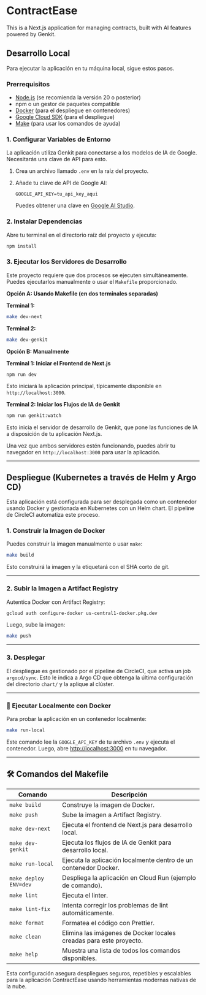 # ContractEase

This is a Next.js application for managing contracts, built with AI features powered by Genkit.

## Desarrollo Local

Para ejecutar la aplicación en tu máquina local, sigue estos pasos.

### Prerrequisitos

- [Node.js](https://nodejs.org/) (se recomienda la versión 20 o posterior)
- npm o un gestor de paquetes compatible
- [Docker](https://www.docker.com/get-started) (para el despliegue en contenedores)
- [Google Cloud SDK](https://cloud.google.com/sdk/docs/install) (para el despliegue)
- [Make](https://www.gnu.org/software/make/) (para usar los comandos de ayuda)

### 1. Configurar Variables de Entorno

La aplicación utiliza Genkit para conectarse a los modelos de IA de Google. Necesitarás una clave de API para esto.

1.  Crea un archivo llamado `.env` en la raíz del proyecto.
2.  Añade tu clave de API de Google AI:

    ```
    GOOGLE_API_KEY=tu_api_key_aqui
    ```

    Puedes obtener una clave en [Google AI Studio](https://aistudio.google.com/app/apikey).

### 2. Instalar Dependencias

Abre tu terminal en el directorio raíz del proyecto y ejecuta:

```bash
npm install
```

### 3. Ejecutar los Servidores de Desarrollo

Este proyecto requiere que dos procesos se ejecuten simultáneamente. Puedes ejecutarlos manualmente o usar el `Makefile` proporcionado.

**Opción A: Usando Makefile (en dos terminales separadas)**

**Terminal 1:**
```bash
make dev-next
```

**Terminal 2:**
```bash
make dev-genkit
```

**Opción B: Manualmente**

**Terminal 1: Iniciar el Frontend de Next.js**

```bash
npm run dev
```
Esto iniciará la aplicación principal, típicamente disponible en `http://localhost:3000`.

**Terminal 2: Iniciar los Flujos de IA de Genkit**

```bash
npm run genkit:watch
```
Esto inicia el servidor de desarrollo de Genkit, que pone las funciones de IA a disposición de tu aplicación Next.js.

Una vez que ambos servidores estén funcionando, puedes abrir tu navegador en `http://localhost:3000` para usar la aplicación.

---

## Despliegue (Kubernetes a través de Helm y Argo CD)

Esta aplicación está configurada para ser desplegada como un contenedor usando Docker y gestionada en Kubernetes con un Helm chart. El pipeline de CircleCI automatiza este proceso.

### 1. Construir la Imagen de Docker

Puedes construir la imagen manualmente o usar `make`:

```bash
make build
```
Esto construirá la imagen y la etiquetará con el SHA corto de git.

---

### 2. Subir la Imagen a Artifact Registry

Autentica Docker con Artifact Registry:

```bash
gcloud auth configure-docker us-central1-docker.pkg.dev
```

Luego, sube la imagen:

```bash
make push
```

---

### 3. Desplegar

El despliegue es gestionado por el pipeline de CircleCI, que activa un job `argocd/sync`. Esto le indica a Argo CD que obtenga la última configuración del directorio `chart/` y la aplique al clúster.

---

### 🧪 Ejecutar Localmente con Docker

Para probar la aplicación en un contenedor localmente:

```bash
make run-local
```
Este comando lee la `GOOGLE_API_KEY` de tu archivo `.env` y ejecuta el contenedor. Luego, abre [http://localhost:3000](http://localhost:3000) en tu navegador.

---

## 🛠️ Comandos del Makefile

| Comando              | Descripción                                               |
|----------------------|-----------------------------------------------------------|
| `make build`         | Construye la imagen de Docker.                            |
| `make push`          | Sube la imagen a Artifact Registry.                       |
| `make dev-next`      | Ejecuta el frontend de Next.js para desarrollo local.     |
| `make dev-genkit`    | Ejecuta los flujos de IA de Genkit para desarrollo local. |
| `make run-local`     | Ejecuta la aplicación localmente dentro de un contenedor Docker. |
| `make deploy ENV=dev`| Despliega la aplicación en Cloud Run (ejemplo de comando).  |
| `make lint`          | Ejecuta el linter.                                        |
| `make lint-fix`      | Intenta corregir los problemas de lint automáticamente.      |
| `make format`        | Formatea el código con Prettier.                          |
| `make clean`         | Elimina las imágenes de Docker locales creadas para este proyecto. |
| `make help`          | Muestra una lista de todos los comandos disponibles.        |

Esta configuración asegura despliegues seguros, repetibles y escalables para la aplicación ContractEase usando herramientas modernas nativas de la nube.

